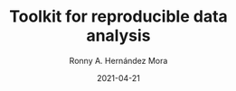 ---
author: Ronny A. Hernández Mora
date: "2021-04-21"
draft: false
event: Tropi-Dry webinar
event_url: https://www.tropi-dry.org/
excerpt: An introductory talk about tools for creating reproducible data analysis workflows. Designed for researchers with no or little experience using R, git, and GitHub.
featured: true
layout: single
links:
- icon: youtube
  icon_pack: fab
  name: youtube
  url: https://www.youtube.com/watch?v=qLTuCSKDjqo
- icon: github
  icon_pack: fab
  name: code
  url: https://github.com/tropi-dry/tools_reproducible_analysis 
location: Edmonton, Canada
show_post_time: false
title: Toolkit for reproducible data analysis 
---